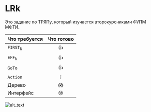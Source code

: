 # LRk

Это задание по ТРЯПу, который изучается второкурсниками ФУПМ МФТИ. 

|Что требуется| Что готово|
|-------------|:---------:|
|`FIRST`<sub>k|:thumbsup:|
|`EFF`<sub>k|:thumbsup:|
|`GoTo`|:thumbsup:|
|`Action`|:grey_exclamation:|
|Дерево|:scream:|
|Интерфейс|:cry:|
  
![alt_text](https://cs8.pikabu.ru/post_img/big/2017/07/18/7/1500377160124885495.jpg "Шутка")
